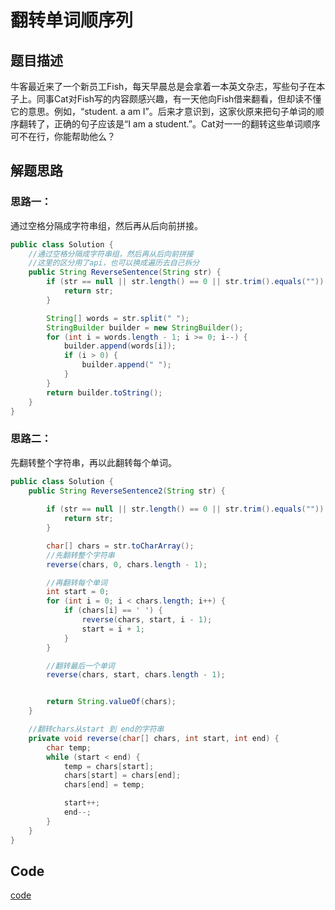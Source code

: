 # 翻转单词顺序列

## 题目描述
牛客最近来了一个新员工Fish，每天早晨总是会拿着一本英文杂志，写些句子在本子上。同事Cat对Fish写的内容颇感兴趣，有一天他向Fish借来翻看，但却读不懂它的意思。例如，“student. a am I”。后来才意识到，这家伙原来把句子单词的顺序翻转了，正确的句子应该是“I am a student.”。Cat对一一的翻转这些单词顺序可不在行，你能帮助他么？
## 解题思路

### 思路一：
通过空格分隔成字符串组，然后再从后向前拼接。
```java
public class Solution {
    //通过空格分隔成字符串组，然后再从后向前拼接
    //这里的区分用了api，也可以换成遍历去自己拆分
    public String ReverseSentence(String str) {
        if (str == null || str.length() == 0 || str.trim().equals("")) {
            return str;
        }

        String[] words = str.split(" ");
        StringBuilder builder = new StringBuilder();
        for (int i = words.length - 1; i >= 0; i--) {
            builder.append(words[i]);
            if (i > 0) {
                builder.append(" ");
            }
        }
        return builder.toString();
    }
}
```

### 思路二：
先翻转整个字符串，再以此翻转每个单词。
```java
public class Solution {
    public String ReverseSentence2(String str) {
    
        if (str == null || str.length() == 0 || str.trim().equals("")) {
            return str;
        }

        char[] chars = str.toCharArray();
        //先翻转整个字符串
        reverse(chars, 0, chars.length - 1);

        //再翻转每个单词
        int start = 0;
        for (int i = 0; i < chars.length; i++) {
            if (chars[i] == ' ') {
                reverse(chars, start, i - 1);
                start = i + 1;
            }
        }

        //翻转最后一个单词
        reverse(chars, start, chars.length - 1);


        return String.valueOf(chars);
    }

    //翻转chars从start 到 end的字符串
    private void reverse(char[] chars, int start, int end) {
        char temp;
        while (start < end) {
            temp = chars[start];
            chars[start] = chars[end];
            chars[end] = temp;

            start++;
            end--;
        }
    }
}
```

## Code
[code](../code/Test44.java)<br/>